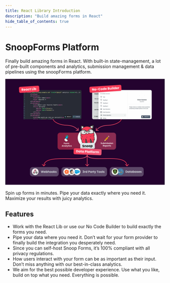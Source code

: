 ```yaml
---
title: React Library Introduction
description: "Build amazing forms in React"
hide_table_of_contents: true
---
```


# SnoopForms Platform

Finally build amazing forms in React. With built-in state-management, a lot of pre-built components and analytics, submission management & data pipelines using the snoopForms platform.

![snoopForm Explainer](./img/platform-explainer.svg)

Spin up forms in minutes. Pipe your data exactly where you need it. Maximize your results with juicy analytics.

## Features

- Work with the React Lib or use our No Code Builder to build exactly the forms you need.
- Pipe your data where you need it. Don’t wait for your form provider to finally build the integration you desperately need.
- Since you can self-host Snoop Forms, it’s 100% compliant with all privacy regulations.
- How users interact with your form can be as important as their input. Don’t miss anything with our best-in-class analytics.
- We aim for the best possible developer experience. Use what you like, build on top what you need. Everything is possible.
